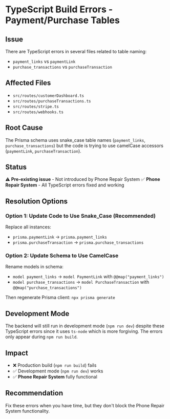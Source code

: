 # TypeScript Build Errors - Payment/Purchase Tables

## Issue
There are TypeScript errors in several files related to table naming:
- `payment_links` vs `paymentLink`
- `purchase_transactions` vs `purchaseTransaction`

## Affected Files
- `src/routes/customerDashboard.ts`
- `src/routes/purchaseTransactions.ts`
- `src/routes/stripe.ts`
- `src/routes/webhooks.ts`

## Root Cause
The Prisma schema uses snake_case table names (`payment_links`, `purchase_transactions`) but the code is trying to use camelCase accessors (`paymentLink`, `purchaseTransaction`).

## Status
⚠️ **Pre-existing issue** - Not introduced by Phone Repair System
✅ **Phone Repair System** - All TypeScript errors fixed and working

## Resolution Options

### Option 1: Update Code to Use Snake_Case (Recommended)
Replace all instances:
- `prisma.paymentLink` → `prisma.payment_links`
- `prisma.purchaseTransaction` → `prisma.purchase_transactions`

### Option 2: Update Schema to Use CamelCase
Rename models in schema:
- `model payment_links` → `model PaymentLink` with `@@map("payment_links")`
- `model purchase_transactions` → `model PurchaseTransaction` with `@@map("purchase_transactions")`

Then regenerate Prisma client: `npx prisma generate`

## Development Mode
The backend will still run in development mode (`npm run dev`) despite these TypeScript errors since it uses `ts-node` which is more forgiving. The errors only appear during `npm run build`.

## Impact
- ❌ Production build (`npm run build`) fails
- ✅ Development mode (`npm run dev`) works
- ✅ **Phone Repair System** fully functional

## Recommendation
Fix these errors when you have time, but they don't block the Phone Repair System functionality.
